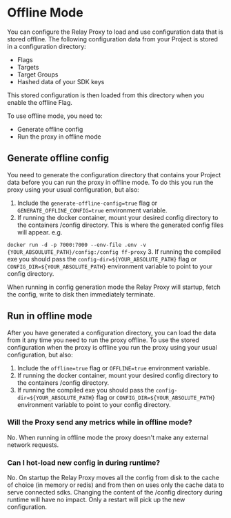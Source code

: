 # Offline Mode

You can configure the Relay Proxy to load and use configuration data that is stored offline. The following configuration data from your Project is stored in a configuration directory:

- Flags
- Targets
- Target Groups
- Hashed data of your SDK keys

This stored configuration is then loaded from this directory when you enable the offline Flag.

To use offline mode, you need to:
- Generate offline config
- Run the proxy in offline mode

## Generate offline config
You need to generate the configuration directory that contains your Project data before you can run the proxy in offline mode. To do this you run the proxy using your usual configuration, but also:

1. Include the `generate-offline-config=true` flag or `GENERATE_OFFLINE_CONFIG=true` environment variable.
2. If running the docker container, mount your desired config directory to the containers /config directory. This is where the generated config files will appear. e.g. 

`docker run -d -p 7000:7000 --env-file .env -v {YOUR_ABSOULUTE_PATH}/config:/config ff-proxy`
3. If running the compiled exe you should pass the `config-dir=${YOUR_ABSOLUTE_PATH}` flag or `CONFIG_DIR=${YOUR_ABSOLUTE_PATH}` environment variable to point to your config directory.

When running in config generation mode the Relay Proxy will startup, fetch the config, write to disk then immediately terminate. 

## Run in offline mode
After you have generated a configuration directory, you can load the data from it any time you need to run the proxy offline. To use the stored configuration when the proxy is offline you run the proxy using your usual configuration, but also:
1. Include the `offline=true` flag or `OFFLINE=true` environment variable.
2. If running the docker container, mount your desired config directory to the containers /config directory.
3. If running the compiled exe you should pass the `config-dir=${YOUR_ABSOLUTE_PATH}` flag or `CONFIG_DIR=${YOUR_ABSOLUTE_PATH}` environment variable to point to your config directory.


### Will the Proxy send any metrics while in offline mode?
No. When running in offline mode the proxy doesn't make any external network requests.

### Can I hot-load new config in during runtime?
No. On startup the Relay Proxy moves all the config from disk to the cache of choice (in memory or redis) and from then on uses only the cache data to serve connected sdks. Changing the content of the /config directory during runtime will have no impact. Only a restart will pick up the new configuration.